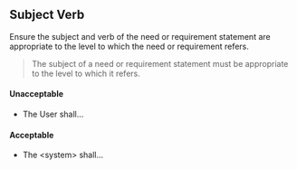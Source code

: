 ## Subject Verb

Ensure the subject and verb of the need or requirement statement are appropriate to the level to which the need or
requirement refers.

> The subject of a need or requirement statement must be appropriate to the level to which it refers.

#### Unacceptable

- The User shall...

#### Acceptable

- The \<system> shall...